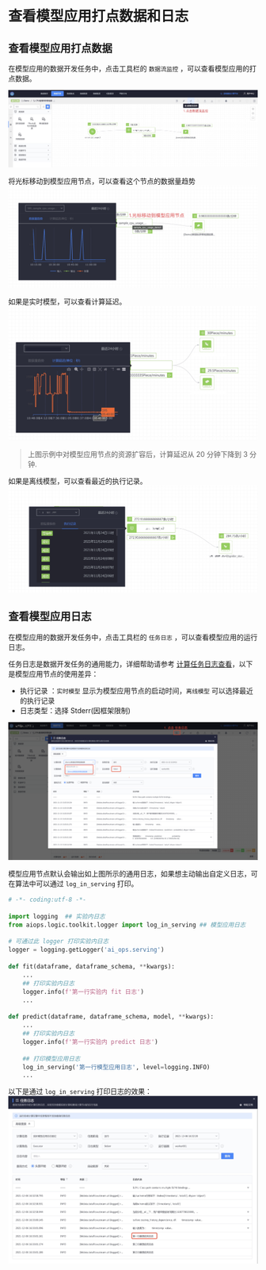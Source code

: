 # 查看模型应用打点数据和日志

## 查看模型应用打点数据

在模型应用的数据开发任务中，点击工具栏的 ` 数据流监控 ` ，可以查看模型应用的打点数据。

![-w1919](media/16377235354857.jpg)

将光标移动到模型应用节点，可以查看这个节点的数据量趋势
![-w1277](media/16377236163584.jpg)

如果是实时模型，可以查看计算延迟。
![](media/16388425805782.jpg)
> 上图示例中对模型应用节点的资源扩容后，计算延迟从 20 分钟下降到 3 分钟.


如果是离线模型，可以查看最近的执行记录。
![-w1168](media/16377237216192.jpg)




## 查看模型应用日志
在模型应用的数据开发任务中，点击工具栏的 ` 任务日志 ` ，可以查看模型应用的运行日志。

任务日志是数据开发任务的通用能力，详细帮助请参考 [计算任务日志查看](../../dataflow/tasklog.md)，以下是模型应用节点的使用差异：

- 执行记录  ：` 实时模型 ` 显示为模型应用节点的启动时间，` 离线模型 ` 可以选择最近的执行记录
- 日志类型：选择 Stderr(因框架限制)

![](media/apiops_log.png)

模型应用节点默认会输出如上图所示的通用日志，如果想主动输出自定义日志，可在算法中可以通过 `log_in_serving` 打印。


```python
# -*- coding:utf-8 -*-

import logging  ## 实验内日志
from aiops.logic.toolkit.logger import log_in_serving ## 模型应用日志

# 可通过此 logger 打印实验内日志
logger = logging.getLogger('ai_ops.serving')

def fit(dataframe, dataframe_schema, **kwargs):
    ...
    ## 打印实验内日志
    logger.info(f'第一行实验内 fit 日志')
    ...
    
def predict(dataframe, dataframe_schema, model, **kwargs):
    ...
    ## 打印实验内日志
    logger.info(f'第一行实验内 predict 日志')
    
    ## 打印模型应用日志
    log_in_serving('第一行模型应用日志', level=logging.INFO)
    ...    
```

以下是通过 `log_in_serving` 打印日志的效果：
![-w1299](media/16387797598845.jpg)


